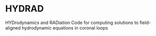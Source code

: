 # HYDRAD
HYDrodynamics and RADiation Code for computing solutions to field-aligned hydrodynamic equations in coronal loops
